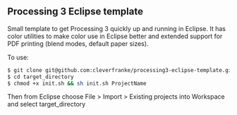 Processing 3 Eclipse template
-----------------------------

Small template to get Processing 3 quickly up and running in Eclipse. It has color utilities to 
make color use in Eclipse better and extended support for PDF printing (blend modes, default
paper sizes).

To use:

```bash
$ git clone git@github.com:cleverfranke/processing3-eclipse-template.git target_directory 
$ cd target_directory
$ chmod +x init.sh && sh init.sh ProjectName
```

Then from Eclipse choose File > Import > Existing projects into Workspace and
select target_directory
